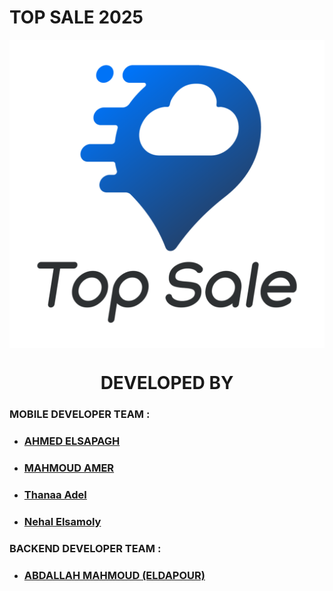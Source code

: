 # TOP SALE 2025

<div align="center">
    <img align="center" src="https://github.com/TopBusiness-Flutter-Projects/top_sale_2025/blob/main/assets/images/1.png" alt="CENTER">
</div>



<div align="center">
    <h1>
         DEVELOPED BY
    </h1>
</div>


### MOBILE DEVELOPER TEAM :

- ### [AHMED ELSAPAGH](https://www.github.com/ahmedelsapagh10)
- ### [MAHMOUD AMER](https://www.github.com/mamer8)
- ### [Thanaa Adel](https://github.com/ThanaaAdel)
- ### [Nehal Elsamoly](https://github.com/NehalElsamoly)
  
### BACKEND DEVELOPER TEAM :

- ### [ABDALLAH MAHMOUD (ELDAPOUR)](https://www.github.com/eldapour)

